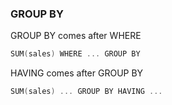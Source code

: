 ### GROUP BY

GROUP BY comes after WHERE
```c
SUM(sales) WHERE ... GROUP BY 
```
HAVING comes after GROUP BY
```c
SUM(sales) ... GROUP BY HAVING ...
```
